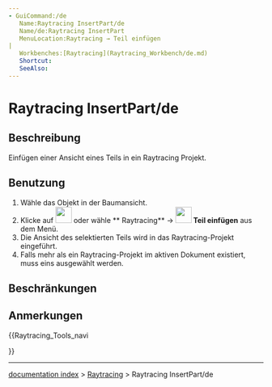 ```yaml
---
- GuiCommand:/de
   Name:Raytracing InsertPart/de
   Name/de:Raytracing InsertPart
   MenuLocation:Raytracing → Teil einfügen
‏‎|
   Workbenches:[Raytracing](Raytracing_Workbench/de.md)
   Shortcut:
   SeeAlso:
---
```


# Raytracing InsertPart/de


</div>

## Beschreibung

Einfügen einer Ansicht eines Teils in ein Raytracing Projekt.


<div class="mw-translate-fuzzy">

## Benutzung

1.  Wähle das Objekt in der Baumansicht.
2.  Klicke auf <img alt="" src=images/Raytracing_InsertPart.png  style="width:32px;"> oder wähle ** Raytracing** → **<img src="images/Raytracing_InsertPart.png" width=32px> Teil einfügen** aus dem Menü.
3.  Die Ansicht des selektierten Teils wird in das Raytracing-Projekt eingeführt.
4.  Falls mehr als ein Raytracing-Projekt im aktiven Dokument existiert, muss eins ausgewählt werden.


</div>


<div class="mw-translate-fuzzy">

## Beschränkungen


</div>


<div class="mw-translate-fuzzy">

## Anmerkungen


</div>


<div class="mw-translate-fuzzy">





</div>


{{Raytracing_Tools_navi

}}

---
[documentation index](../README.md) > [Raytracing](Raytracing_Workbench.md) > Raytracing InsertPart/de
